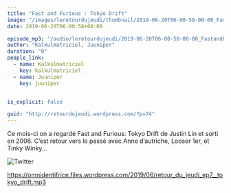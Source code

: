 ```yaml
---
title: "Fast and Furious : Tokyo Drift"
image: "/images/leretourdujeudi/thumbnail/2019-06-20T06-00-58-00-00_FastandFuriousTokyoDrift.jpg"
date: 2019-06-20T06:00:58+00:00

episode_mp3: "/audio/leretourdujeudi/2019-06-20T06-00-58-00-00_FastandFuriousTokyoDrift.mp3"
author: "Kalkulmatriciel, Juuniper"
duration: "0"
people_link: 
  - name: Kalkulmatriciel
    key: kalkulmatriciel
  - name: Juuniper
    key: juuniper


is_explicit: false

guid: "http://retourdujeudi.wordpress.com/?p=74"
---
```


<PodcastHeader/>

<!-- ECRIRE LA DESCRIPTION DE L'EPISODE SOUS CETTE LIGNE -->
<p>Ce mois-ci on a regardé Fast and Furious: Tokyo Drift de Justin Lin et sorti en 2006. C’est retour vers le passé avec Anne d’autriche, Looser 1er, et Tinky Winky…</p>
<p><img src="/resources/leretourdujeudi/2019-06-20T06-00-58-00-00_FastandFuriousTokyoDrift/twitter.jpg" alt="Twitter"></p>
<p><a href="https://omnidentifrice.files.wordpress.com/2019/06/retour_du_jeudi_ep7__tokyo_drift.mp3" rel="nofollow">https://omnidentifrice.files.wordpress.com/2019/06/retour_du_jeudi_ep7__tokyo_drift.mp3</a></p>


